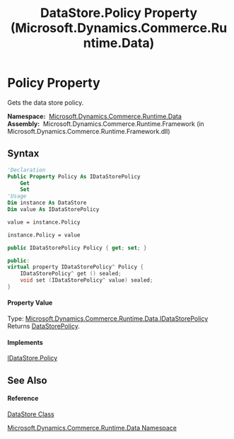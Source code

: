 ﻿---
title: DataStore.Policy Property  (Microsoft.Dynamics.Commerce.Runtime.Data)
TOCTitle: Policy Property
ms:assetid: P:Microsoft.Dynamics.Commerce.Runtime.Data.DataStore.Policy
ms:mtpsurl: https://technet.microsoft.com/en-us/library/microsoft.dynamics.commerce.runtime.data.datastore.policy(v=AX.60)
ms:contentKeyID: 62207787
ms.date: 05/18/2015
mtps_version: v=AX.60
f1_keywords:
- Microsoft.Dynamics.Commerce.Runtime.Data.DataStore.Policy
dev_langs:
- CSharp
- C++
- VB
---

# Policy Property

Gets the data store policy.

**Namespace:**  [Microsoft.Dynamics.Commerce.Runtime.Data](microsoft-dynamics-commerce-runtime-data-namespace.md)  
**Assembly:**  Microsoft.Dynamics.Commerce.Runtime.Framework (in Microsoft.Dynamics.Commerce.Runtime.Framework.dll)

## Syntax

``` vb
'Declaration
Public Property Policy As IDataStorePolicy
    Get
    Set
'Usage
Dim instance As DataStore
Dim value As IDataStorePolicy

value = instance.Policy

instance.Policy = value
```

``` csharp
public IDataStorePolicy Policy { get; set; }
```

``` c++
public:
virtual property IDataStorePolicy^ Policy {
    IDataStorePolicy^ get () sealed;
    void set (IDataStorePolicy^ value) sealed;
}
```

#### Property Value

Type: [Microsoft.Dynamics.Commerce.Runtime.Data.IDataStorePolicy](idatastorepolicy-interface-microsoft-dynamics-commerce-runtime-data.md)  
Returns [DataStorePolicy](datastorepolicy-class-microsoft-dynamics-commerce-runtime-data.md).  

#### Implements

[IDataStore.Policy](idatastore-policy-property-microsoft-dynamics-commerce-runtime-data.md)  

## See Also

#### Reference

[DataStore Class](datastore-class-microsoft-dynamics-commerce-runtime-data.md)

[Microsoft.Dynamics.Commerce.Runtime.Data Namespace](microsoft-dynamics-commerce-runtime-data-namespace.md)

